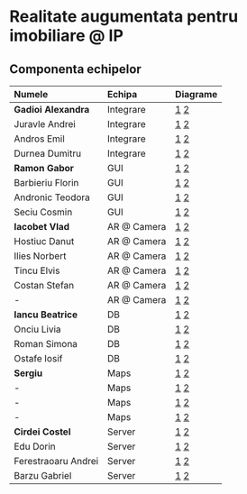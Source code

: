 Realitate augumentata pentru imobiliare @ IP
============================================

Componenta echipelor
--------------------
| Numele  |	Echipa     | Diagrame |
|:--------------|:----------------|:--------------|
| **Gadioi Alexandra** |    Integrare   | [1](http://www.google.ro) [2](http://www.google.ro) |
| Juravle Andrei |    Integrare   | [1](http://www.google.ro) [2](http://www.google.ro) |
| Andros Emil |    Integrare   | [1](http://www.google.ro) [2](http://www.google.ro) |
| Durnea Dumitru |    Integrare  | [1](http://www.google.ro) [2](http://www.google.ro) |
| **Ramon Gabor** |    GUI   | [1](http://www.google.ro) [2](http://www.google.ro) |
| Barbieriu Florin |    GUI   | [1](http://www.google.ro) [2](http://www.google.ro) |
| Andronic Teodora |    GUI   | [1](http://www.google.ro) [2](http://www.google.ro) |
| Seciu Cosmin |    GUI   | [1](http://www.google.ro) [2](http://www.google.ro) |
| **Iacobet Vlad** |    AR @ Camera   | [1](http://www.google.ro) [2](http://www.google.ro) |
| Hostiuc Danut |    AR @ Camera   | [1](http://www.google.ro) [2](http://www.google.ro) |
| Ilies Norbert |    AR @ Camera   | [1](http://www.google.ro) [2](http://www.google.ro) |
| Tincu Elvis |    AR @ Camera   | [1](http://www.google.ro) [2](http://www.google.ro) |
| Costan Stefan |    AR @ Camera   | [1](http://www.google.ro) [2](http://www.google.ro) |
| - |    AR @ Camera   | [1](http://www.google.ro) [2](http://www.google.ro) |
| **Iancu Beatrice** |    DB   | [1](http://www.google.ro) [2](http://www.google.ro) |
| Onciu Livia |    DB   | [1](http://www.google.ro) [2](http://www.google.ro) |
| Roman Simona |    DB   | [1](http://www.google.ro) [2](http://www.google.ro) |
| Ostafe Iosif |    DB   | [1](http://www.google.ro) [2](http://www.google.ro) |
| **Sergiu** |    Maps   | [1](http://www.google.ro) [2](http://www.google.ro) |
| - |    Maps   | [1](http://www.google.ro) [2](http://www.google.ro) |
| - |    Maps   | [1](http://www.google.ro) [2](http://www.google.ro) |
| - |    Maps   | [1](http://www.google.ro) [2](http://www.google.ro) |
| **Cirdei Costel** |    Server   | [1](http://www.google.ro) [2](http://www.google.ro) |
| Edu Dorin |    Server   | [1](http://www.google.ro) [2](http://www.google.ro) |
| Ferestraoaru Andrei |    Server   | [1](http://www.google.ro) [2](http://www.google.ro) |
| Barzu Gabriel |    Server   | [1](http://www.google.ro) [2](http://www.google.ro) |
